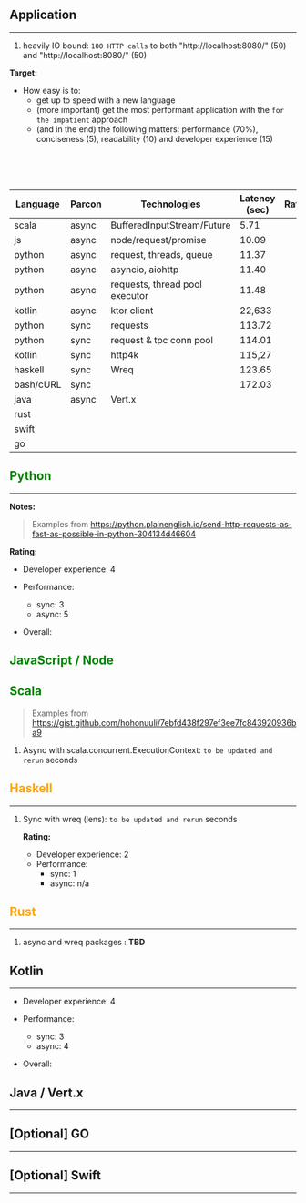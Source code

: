 ## **Application**

---

1. heavily IO bound: `100 HTTP calls` to both "http://localhost:8080/" (50) and "http://localhost:8080/" (50)

**Target:**

- How easy is to:
  - get up to speed with a new language
  - (more important) get the most performant application with the `for the impatient` approach
  - (and in the end) the following matters: performance (70%), conciseness (5), readability (10) and developer experience (15)

<br/>
<br/>
<br/>

| Language  | Parcon | Technologies                   | Latency (sec) | Rating |
| --------- | ------ | ------------------------------ | ------------- | ------ |
| scala     | async  | BufferedInputStream/Future     | 5.71          |        |
| js        | async  | node/request/promise           | 10.09         |        |
| python    | async  | request, threads, queue        | 11.37         |        |
| python    | async  | asyncio, aiohttp               | 11.40         |        |
| python    | async  | requests, thread pool executor | 11.48         |        |
| kotlin    | async  | ktor client                    | 22,633        |        |
| python    | sync   | requests                       | 113.72        |        |
| python    | sync   | request & tpc conn pool        | 114.01        |        |
| kotlin    | sync   | http4k                         | 115,27        |        |
| haskell   | sync   | Wreq                           | 123.65        |        |
| bash/cURL | sync   |                                | 172.03        |        |
| java      | async  | Vert.x                         |               |        |
| rust      |        |                                |               |        |
| swift     |        |                                |               |        |
| go        |        |                                |               |        |



## <span style="color:green">**Python**</span>

---

**Notes:**

> Examples from https://python.plainenglish.io/send-http-requests-as-fast-as-possible-in-python-304134d46604

   **Rating:**

   - Developer experience: 4
   - Performance:
     - sync: 3
     - async: 5

  - Overall:

## <span style = "color:green">**JavaScript / Node**</span>


## <span style="color:green">**Scala**</span>

> Examples from https://gist.github.com/hohonuuli/7ebfd438f297ef3ee7fc843920936ba9

1. Async with scala.concurrent.ExecutionContext: `to be updated and rerun` seconds

## <span style="color:orange">**Haskell**</span>

---

1. Sync with wreq (lens): `to be updated and rerun` seconds

   **Rating:**

   - Developer experience: 2
   - Performance:
     - sync: 1
     - async: n/a

## <span style="color:orange">**Rust**</span>

---

1. async and wreq packages : **TBD**

## **Kotlin**

---

   - Developer experience: 4
   - Performance:
     - sync: 3
     - async: 4

  - Overall:


## Java / Vert.x

---

## [Optional] GO

---

## [Optional] Swift

---
